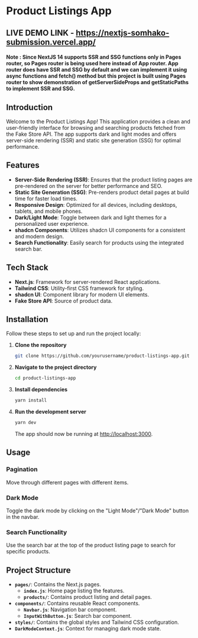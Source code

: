 # Product Listings App

## LIVE DEMO LINK - https://nextjs-somhako-submission.vercel.app/

#### Note : Since NextJS 14 supports SSR and SSG functions only in Pages router, so Pages router is being used here instead of App router. App router does have SSR and SSG by default and we can implement it using async functions and fetch() method but this project is built using Pages router to show demonstration of getServerSideProps and getStaticPaths to implement SSR and SSG.

## Introduction

Welcome to the Product Listings App! This application provides a clean and user-friendly interface for browsing and searching products fetched from the Fake Store API. The app supports dark and light modes and offers server-side rendering (SSR) and static site generation (SSG) for optimal performance.

## Features

- **Server-Side Rendering (SSR)**: Ensures that the product listing pages are pre-rendered on the server for better performance and SEO.
- **Static Site Generation (SSG)**: Pre-renders product detail pages at build time for faster load times.
- **Responsive Design**: Optimized for all devices, including desktops, tablets, and mobile phones.
- **Dark/Light Mode**: Toggle between dark and light themes for a personalized user experience.
- **shadcn Components**: Utilizes shadcn UI components for a consistent and modern design.
- **Search Functionality**: Easily search for products using the integrated search bar.

## Tech Stack

- **Next.js**: Framework for server-rendered React applications.
- **Tailwind CSS**: Utility-first CSS framework for styling.
- **shadcn UI**: Component library for modern UI elements.
- **Fake Store API**: Source of product data.

## Installation

Follow these steps to set up and run the project locally:

1. **Clone the repository**

   ```bash
   git clone https://github.com/yourusername/product-listings-app.git
   ```

2. **Navigate to the project directory**

   ```bash
   cd product-listings-app
   ```

3. **Install dependencies**

   ```bash
   yarn install
   ```

4. **Run the development server**

   ```bash
   yarn dev
   ```

   The app should now be running at [http://localhost:3000](http://localhost:3000).

## Usage

### Pagination 

Move through different pages with different items.

### Dark Mode

Toggle the dark mode by clicking on the "Light Mode"/"Dark Mode" button in the navbar.

### Search Functionality

Use the search bar at the top of the product listing page to search for specific products.

## Project Structure

- **`pages/`**: Contains the Next.js pages.
  - **`index.js`**: Home page listing the features.
  - **`products/`**: Contains product listing and detail pages.
- **`components/`**: Contains reusable React components.
  - **`Navbar.js`**: Navigation bar component.
  - **`InputWithButton.js`**: Search bar component.
- **`styles/`**: Contains the global styles and Tailwind CSS configuration.
- **`DarkModeContext.js`**: Context for managing dark mode state.
